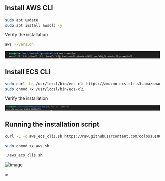 ## Install AWS CLI

```sh
sudo apt update
sudo apt install awscli -y
```

Verify the installation

```sh
aws --version
```

![](images/20230409170312.png)

## Install ECS CLI


```sh
sudo curl -Lo /usr/local/bin/ecs-cli https://amazon-ecs-cli.s3.amazonaws.com/ecs-cli-linux-amd64-latest
sudo chmod +x /usr/local/bin/ecs-cli
```

Verify the installation

![](images/20230409171244.png)


## Running the installation script



```sh
curl -L -o aws_ecs_clis.sh https://raw.githubusercontent.com/colossus06/aws/master/aws/aws-ecs-cli/aws_ecs_clis.sh
```

```sh
sudo chmod +x aws.sh
```

```sh
./aws_ecs_clis.sh
```

![image](https://user-images.githubusercontent.com/96833570/230779681-01f53552-e4d3-40a4-b15f-f8eff2629ece.png)



🔚

